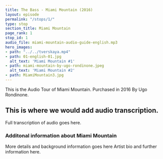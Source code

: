 ```yaml
---
title: The Bass - Miami Mountain (2016)
layout: episode
permalink: "/stops/1/"
type: stop
section_title: Miami Mountain
page_rank: 1
stop_id: 1
audio_file: miami-mountain-audio-guide-english.mp3
hero_images:
- path: "../../tverskaya.mp4"
- path: 01-english-01.jpg
  alt_text: 'Miami Mountain #1'
- path: miami-mountain-by-ugo-rondinone.jpeg
  alt_text: 'Miami Mountain #2'
- path: MiamiMountain3.jpg
---
```


This is the Audio Tour of Miami Mountain. 
Purchased in 2016 
By Ugo Rondinone.


## This is where we would add audio transcription.

Full transcription of audio goes here.

### Additonal information about Miami Mountain

More details and background information goes here
Artist bio and further information here.